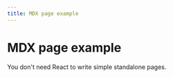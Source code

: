 ```yaml
---
title: MDX page example
---
```


# MDX page example

You don't need React to write simple standalone pages.
